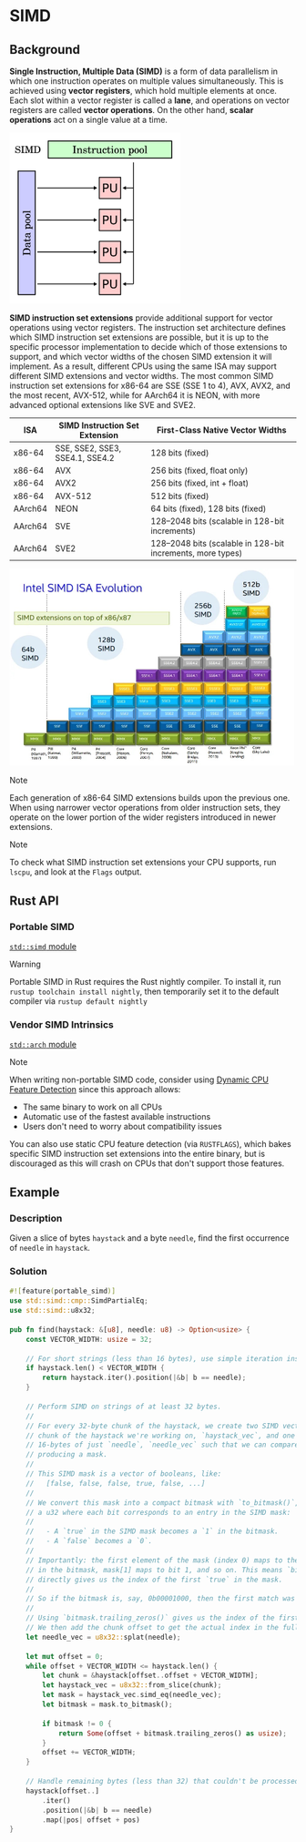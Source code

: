 # SIMD

## Background

**Single Instruction, Multiple Data (SIMD)** is a form of data parallelism in which one instruction operates on multiple values simultaneously. This is achieved using **vector registers**, which hold multiple elements at once. Each slot within a vector register is called a **lane**, and operations on vector registers are called **vector operations**. On the other hand, **scalar operations** act on a single value at a time.

<img src="images/simd-architecture.png" width="300">

**SIMD instruction set extensions** provide additional support for vector operations using vector registers. The instruction set architecture defines which SIMD instruction set extensions are possible, but it is up to the specific processor implementation to decide which of those extensions to support, and which vector widths of the chosen SIMD extension it will implement. As a result, different CPUs using the same ISA may support different SIMD extensions and vector widths. The most common SIMD instruction set extensions for x86-64 are SSE (SSE 1 to 4), AVX, AVX2, and the most recent, AVX-512, while for AArch64 it is NEON, with more advanced optional extensions like SVE and SVE2.

| ISA     | SIMD Instruction Set Extension  | First-Class Native Vector Widths                           |
| ------- | ------------------------------- | ---------------------------------------------------------- |
| x86-64  | SSE, SSE2, SSE3, SSE4.1, SSE4.2 | 128 bits (fixed)                                           |
| x86-64  | AVX                             | 256 bits (fixed, float only)                               |
| x86-64  | AVX2                            | 256 bits (fixed, int + float)                              |
| x86-64  | AVX-512                         | 512 bits (fixed)                                           |
| AArch64 | NEON                            | 64 bits (fixed), 128 bits (fixed)                          |
| AArch64 | SVE                             | 128–2048 bits (scalable in 128-bit increments)             |
| AArch64 | SVE2                            | 128–2048 bits (scalable in 128-bit increments, more types) |

<img src="images/simd-extension-evolution.jpeg" width="500">

> [!note]
> Each generation of x86-64 SIMD extensions builds upon the previous one. When using narrower vector operations from older instruction sets, they operate on the lower portion of the wider registers introduced in newer extensions.

> [!note]
> To check what SIMD instruction set extensions your CPU supports, run `lscpu`, and look at the `Flags` output.

## Rust API

### Portable SIMD

[`std::simd` module](https://doc.rust-lang.org/std/simd/index.html)

> [!warning]
> Portable SIMD in Rust requires the Rust nightly compiler. To install it, run `rustup toolchain install nightly`, then temporarily set it to the default compiler via `rustup default nightly`

### Vendor SIMD Intrinsics

[`std::arch` module](https://doc.rust-lang.org/std/arch/index.html)

> [!note]
> When writing non-portable SIMD code, consider using [Dynamic CPU Feature Detection](https://doc.rust-lang.org/std/arch/index.html#dynamic-cpu-feature-detection) since this approach allows:
> - The same binary to work on all CPUs
> - Automatic use of the fastest available instructions
> - Users don't need to worry about compatibility issues
>
> You can also use static CPU feature detection (via `RUSTFLAGS`), which bakes specific SIMD instruction set extensions into the entire binary, but is discouraged as this will crash on CPUs that don't support those features.

## Example

### Description

Given a slice of bytes `haystack` and a byte `needle`, find the first occurrence of `needle` in `haystack`.

### Solution

```rust
#![feature(portable_simd)]
use std::simd::cmp::SimdPartialEq;
use std::simd::u8x32;

pub fn find(haystack: &[u8], needle: u8) -> Option<usize> {
    const VECTOR_WIDTH: usize = 32;

    // For short strings (less than 16 bytes), use simple iteration instead of SIMD
    if haystack.len() < VECTOR_WIDTH {
        return haystack.iter().position(|&b| b == needle);
    }

    // Perform SIMD on strings of at least 32 bytes.
    //
    // For every 32-byte chunk of the haystack, we create two SIMD vectors: one for the 16-byte
    // chunk of the haystack we're working on, `haystack_vec`, and one 16-byte SIMD vector containing
    // 16-bytes of just `needle`, `needle_vec` such that we can compare each byte against the needle in parallel using `simd_eq`,
    // producing a mask.
    //
    // This SIMD mask is a vector of booleans, like:
    //   [false, false, false, true, false, ...]
    //
    // We convert this mask into a compact bitmask with `to_bitmask()`, which gives us
    // a u32 where each bit corresponds to an entry in the SIMD mask:
    //
    //   - A `true` in the SIMD mask becomes a `1` in the bitmask.
    //   - A `false` becomes a `0`.
    //
    // Importantly: the first element of the mask (index 0) maps to the least significant bit (bit 0)
    // in the bitmask, mask[1] maps to bit 1, and so on. This means `bitmask.trailing_zeros()`
    // directly gives us the index of the first `true` in the mask.
    //
    // So if the bitmask is, say, 0b00001000, then the first match was at index 3.
    //
    // Using `bitmask.trailing_zeros()` gives us the index of the first `true` in the mask.
    // We then add the chunk offset to get the actual index in the full haystack.
    let needle_vec = u8x32::splat(needle);

    let mut offset = 0;
    while offset + VECTOR_WIDTH <= haystack.len() {
        let chunk = &haystack[offset..offset + VECTOR_WIDTH];
        let haystack_vec = u8x32::from_slice(chunk);
        let mask = haystack_vec.simd_eq(needle_vec);
        let bitmask = mask.to_bitmask();

        if bitmask != 0 {
            return Some(offset + bitmask.trailing_zeros() as usize);
        }
        offset += VECTOR_WIDTH;
    }

    // Handle remaining bytes (less than 32) that couldn't be processed with SIMD
    haystack[offset..]
        .iter()
        .position(|&b| b == needle)
        .map(|pos| offset + pos)
}
```

